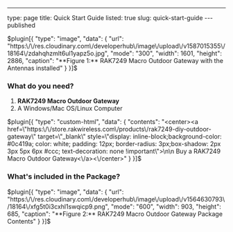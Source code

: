 ---
type: page
title: Quick Start Guide
listed: true
slug: quick-start-guide
---published

$plugin[{
    "type": "image",
    "data": {
        "url": "https:\/\/res.cloudinary.com\/developerhub\/image\/upload\/v1587015355\/18164\/zdahqhzmlt6ul1yapz5o.jpg",
        "mode": "300",
        "width": 1601,
        "height": 2886,
        "caption": "**Figure 1:** RAK7249 Macro Outdoor Gateway with the Antennas installed"
    }
}]$

### What do you need?

1. **RAK7249 Macro Outdoor Gateway**
2. A Windows/Mac OS/Linux Computer

$plugin[{
    "type": "custom-html",
    "data": {
        "contents": "<center><a href=\"https:\/\/store.rakwireless.com\/products\/rak7249-diy-outdoor-gateway\" target=\"_blank\" style=\"display: inline-block;background-color: #0c419a; color: white; padding: 12px; border-radius: 3px;box-shadow: 2px 3px 5px 6px #ccc; text-decoration: none !important\">\n\n    Buy a RAK7249 Macro Outdoor Gateway<\/a><\/center>"
    }
}]$

### What's included in the Package?

$plugin[{
    "type": "image",
    "data": {
        "url": "https:\/\/res.cloudinary.com\/developerhub\/image\/upload\/v1564630793\/18164\/xfg5t0i3cxhl1swqicp9.png",
        "mode": "600",
        "width": 903,
        "height": 685,
        "caption": "**Figure 2:** RAK7249 Macro Outdoor Gateway Package Contents"
    }
}]$

